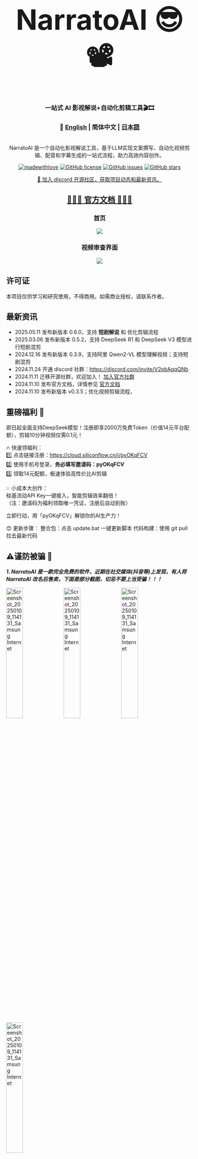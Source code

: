 
<div align="center">
<h1 align="center" style="font-size: 2cm;"> NarratoAI 😎📽️ </h1>
<h3 align="center">一站式 AI 影视解说+自动化剪辑工具🎬🎞️ </h3>


<h3>📖 <a href="README-en.md">English</a> | 简体中文 | <a href="README-ja.md">日本語</a> </h3>
<div align="center">

[//]: # (  <a href="https://trendshift.io/repositories/8731" target="_blank"><img src="https://trendshift.io/api/badge/repositories/8731" alt="harry0703%2FNarratoAI | Trendshift" style="width: 250px; height: 55px;" width="250" height="55"/></a>)
</div>
<br>
NarratoAI 是一个自动化影视解说工具，基于LLM实现文案撰写、自动化视频剪辑、配音和字幕生成的一站式流程，助力高效内容创作。
<br>

[![madewithlove](https://img.shields.io/badge/made_with-%E2%9D%A4-red?style=for-the-badge&labelColor=orange)](https://github.com/linyqh/NarratoAI)
[![GitHub license](https://img.shields.io/github/license/linyqh/NarratoAI?style=for-the-badge)](https://github.com/linyqh/NarratoAI/blob/main/LICENSE)
[![GitHub issues](https://img.shields.io/github/issues/linyqh/NarratoAI?style=for-the-badge)](https://github.com/linyqh/NarratoAI/issues)
[![GitHub stars](https://img.shields.io/github/stars/linyqh/NarratoAI?style=for-the-badge)](https://github.com/linyqh/NarratoAI/stargazers)

<a href="https://discord.com/invite/V2pbAqqQNb" target="_blank">💬 加入 discord 开源社区，获取项目动态和最新资讯。</a>

<h2><a href="https://p9mf6rjv3c.feishu.cn/wiki/SP8swLLZki5WRWkhuFvc2CyInDg?from=from_copylink" target="_blank">🎉🎉🎉 官方文档 🎉🎉🎉</a> </h2>
<h3>首页</h3>

![](docs/index-zh.png)

<h3>视频审查界面</h3>

![](docs/check-zh.png)

</div>

## 许可证
本项目仅供学习和研究使用，不得商用。如需商业授权，请联系作者。

## 最新资讯
- 2025.05.11 发布新版本 0.6.0，支持 **短剧解说** 和 优化剪辑流程
- 2025.03.06 发布新版本 0.5.2，支持 DeepSeek R1 和 DeepSeek V3 模型进行短剧混剪
- 2024.12.16 发布新版本 0.3.9，支持阿里 Qwen2-VL 模型理解视频；支持短剧混剪
- 2024.11.24 开通 discord 社群：https://discord.com/invite/V2pbAqqQNb
- 2024.11.11 迁移开源社群，欢迎加入！ [加入官方社群](https://github.com/linyqh/NarratoAI/wiki)
- 2024.11.10 发布官方文档，详情参见 [官方文档](https://p9mf6rjv3c.feishu.cn/wiki/SP8swLLZki5WRWkhuFvc2CyInDg)
- 2024.11.10 发布新版本 v0.3.5；优化视频剪辑流程，

## 重磅福利 🎉
即日起全面支持DeepSeek模型！注册即享2000万免费Token（价值14元平台配额），剪辑10分钟视频仅需0.1元！  

🔥 快速领福利：  
1️⃣ 点击链接注册：https://cloud.siliconflow.cn/i/pyOKqFCV  
2️⃣ 使用手机号登录，**务必填写邀请码：pyOKqFCV**  
3️⃣ 领取14元配额，极速体验高性价比AI剪辑  

💡 小成本大创作：  
硅基流动API Key一键接入，智能剪辑效率翻倍！  
（注：邀请码为福利领取唯一凭证，注册后自动到账）  

立即行动，用「pyOKqFCV」解锁你的AI生产力！

😊 更新步骤：
整合包：点击 update.bat 一键更新脚本
代码构建：使用 git pull 拉去最新代码

## ⚠️谨防被骗 📢

_**1. NarratoAI 是一款完全免费的软件，近期在社交媒体(抖音等)上发现，有人将 NarratoAI 改名后售卖，下面是部分截图，切忌不要上当受骗！！！**_

<img src="https://github.com/user-attachments/assets/464b877c-b061-4856-8260-a0ef6fad7e52" alt="Screenshot_20250109_114131_Samsung Internet" style="width:30%; height:auto;">
<img src="https://github.com/user-attachments/assets/9cc0e5e4-bd5b-4655-b5ef-7d9085cdbc50" alt="Screenshot_20250109_114131_Samsung Internet" style="width:30%; height:auto;">
<img src="https://github.com/user-attachments/assets/9d7a6ea9-4bca-42b5-a61e-7e464037930f" alt="Screenshot_20250109_114131_Samsung Internet" style="width:30%; height:auto;">
<img src="https://github.com/user-attachments/assets/09eeb94d-c670-4d7d-ba19-c0468bed3291" alt="Screenshot_20250109_114131_Samsung Internet" style="width:30%; height:auto;">

_**2. 近期在 x (推特) 上发现有人冒充作者在 pump.fun 平台上发行代币！ 这是骗子！！！ 不要被割了韭菜
！！！目前 NarratoAI 没有在 x(推特) 上做任何官方宣传，注意甄别**_

下面是此人 x(推特) 首页截图

<img src="https://github.com/user-attachments/assets/c492ab99-52cd-4ba2-8695-1bd2073ecf12" alt="Screenshot_20250109_114131_Samsung Internet" style="width:30%; height:auto;">

## 未来计划 🥳
- [x] windows 整合包发布
- [x] 优化剧情生成流程，提升生成效果
- [x] 发布 0.3.5 整合包
- [x] 支持阿里 Qwen2-VL 大模型理解视频
- [x] 支持短剧混剪
  - [x] 一键合并素材
  - [x] 一键转录
  - [x] 一键清理缓存
- [ ] 支持导出剪映草稿
- [X] 支持短剧解说
- [ ] 主角人脸匹配
- [ ] 支持根据口播，文案，视频素材自动匹配
- [ ] ...

## 配置要求 📦

- 建议最低 CPU 4核或以上，内存 8G 或以上，显卡非必须
- Windows 10/11 或 MacOS 11.0 以上系统
- [Python 3.12+](https://www.python.org/downloads/)

## 反馈建议 📢

👏 1. 可以提交 [issue](https://github.com/linyqh/NarratoAI/issues)或者 [pull request](https://github.com/linyqh/NarratoAI/pulls)

💬 2. [加入开源社区交流群](https://github.com/linyqh/NarratoAI/wiki)

📷 3. 关注公众号【NarratoAI助手】，掌握最新资讯

## 参考项目 📚
- https://github.com/FujiwaraChoki/MoneyPrinter
- https://github.com/harry0703/MoneyPrinterTurbo

该项目基于以上项目重构而来，增加了影视解说功能，感谢大佬的开源精神 🥳🥳🥳 

## 请作者喝一杯咖啡 ☕️
<div style="display: flex; justify-content: space-between;">
  <img src="https://github.com/user-attachments/assets/5038ccfb-addf-4db1-9966-99415989fd0c" alt="Image 1" style="width: 350px; height: 350px; margin: auto;"/>
  <img src="https://github.com/user-attachments/assets/07d4fd58-02f0-425c-8b59-2ab94b4f09f8" alt="Image 2" style="width: 350px; height: 350px; margin: auto;"/>
</div>

## 赞助
[![Powered by DartNode](https://dartnode.com/branding/DN-Open-Source-sm.png)](https://dartnode.com "Powered by DartNode - Free VPS for Open Source")

## 许可证 📝

点击查看 [`LICENSE`](LICENSE) 文件

## Star History

[![Star History Chart](https://api.star-history.com/svg?repos=linyqh/NarratoAI&type=Date)](https://star-history.com/#linyqh/NarratoAI&Date)

